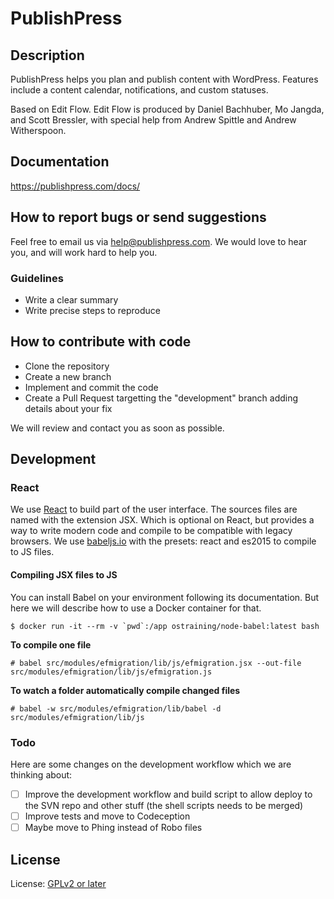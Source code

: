 # PublishPress


## Description

PublishPress helps you plan and publish content with WordPress. Features include a content calendar, notifications, and custom statuses.

Based on Edit Flow. Edit Flow is produced by Daniel Bachhuber, Mo Jangda, and Scott Bressler, with special help from Andrew Spittle and Andrew Witherspoon.

## Documentation

https://publishpress.com/docs/

## How to report bugs or send suggestions

Feel free to email us via [help@publishpress.com](mailto:help@publishpress.com). We would love to hear you, and will work hard to help you.

### Guidelines

* Write a clear summary
* Write precise steps to reproduce

## How to contribute with code

* Clone the repository
* Create a new branch
* Implement and commit the code
* Create a Pull Request targetting the "development" branch adding details about your fix

We will review and contact you as soon as possible.

## Development

### React

We use [React](https://facebook.github.io/react/) to build part of the user interface.
The sources files are named with the extension JSX. Which is optional on React, but provides a way to write modern code and compile to be compatible with legacy browsers. We use [babeljs.io](babeljs.io) with the presets: react and es2015 to compile to JS files.

#### Compiling JSX files to JS

You can install Babel on your environment following its documentation. But here we will describe how to use a Docker container for that.

```
$ docker run -it --rm -v `pwd`:/app ostraining/node-babel:latest bash
```

**To compile one file**

```
# babel src/modules/efmigration/lib/js/efmigration.jsx --out-file src/modules/efmigration/lib/js/efmigration.js
```

**To watch a folder automatically compile changed files**

```
# babel -w src/modules/efmigration/lib/babel -d src/modules/efmigration/lib/js
```

### Todo

Here are some changes on the development workflow which we are thinking about:

- [ ] Improve the development workflow and build script to allow deploy to the SVN repo and other stuff (the shell scripts needs to be merged)
- [ ] Improve tests and move to Codeception
- [ ] Maybe move to Phing instead of Robo files

## License

License: [GPLv2 or later](http://www.gnu.org/licenses/gpl-2.0.html)
